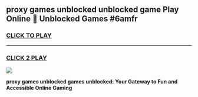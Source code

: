 
## proxy games unblocked unblocked game Play Online 👋 Unblocked Games #6amfr
<h3>
<a href="https://premium.freeplayer.one?title=proxy_games_unblocked&ref=21F">CLICK TO PLAY</a></h3>
<hr>

<h3>
<a href="https://premium.freeplayer.one?title=proxy_games_unblocked&ref=21F">CLICK 2 PLAY</a>
  
</h3>

<a href="https://premium.freeplayer.one?title=proxy_games_unblocked&ref=21F/"><img src="https://clearcache.store/games.png"></a>


**proxy games unblocked games unblocked: Your Gateway to Fun and Accessible Online Gaming**

